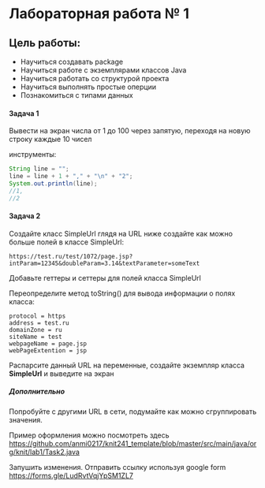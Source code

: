 # Лабораторная работа № 1

## Цель работы:
 - Научиться создавать package
 - Научиться работе с экземплярами классов Java
 - Научиться работать со структурой проекта
 - Научиться выполнять простые оперции
 - Познакомиться с типами данных

#### Задача 1

Вывести на экран числа от 1 до 100 через запятую, переходя на новую строку каждые 10 чисел

инструменты:
```java
String line = "";
line = line + 1 + "," + "\n" + "2";
System.out.println(line);
//1,
//2
```


#### Задача 2

Создайте класс SimpleUrl
глядя на URL ниже создайте как можно больше полей в классе SimpleUrl:

    https://test.ru/test/1072/page.jsp?intParam=12345&doubleParam=3.14&textParameter=someText

Добавьте геттеры и сеттеры для полей класса SimpleUrl
    
Переопределите метод toString() для вывода информации о полях класса:

    protocol = https
    address = test.ru
    domainZone = ru
    siteName = test
    webpageName = page.jsp
    webPageExtention = jsp

Распарсите данный URL на переменные, создайте экземпляр класса **SimpleUrl** и выведите на экран

##### Дополнительно

Попробуйте с другими URL в сети, подумайте как можно сгруппировать значения.

Пример оформления можно посмотреть здесь
https://github.com/anmi0217/knit241_template/blob/master/src/main/java/org/knit/lab1/Task2.java

Запушить изменения. Отправить ссылку используя google form
https://forms.gle/LudRvtVqjYpSM1ZL7






    
